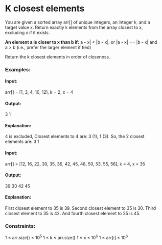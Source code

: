 # K closest elements
You are given a sorted array arr[] of unique integers, an integer k, and a target value x. Return exactly k elements from the array closest to x, excluding x if it exists.

**An element a is closer to x than b if:**
a - x| < |b - x|, or
|a - x| == |b - x| and a > b (i.e., prefer the larger element if tied)


Return the k closest elements in order of closeness.

### Examples:
#### Input:
arr[] = [1, 3, 4, 10, 12], k = 2, x = 4
#### Output:
3 1
#### Explanation:
4 is excluded, Closest elements to 4 are: 3 (1), 1 (3). So, the 2 closest elements are: 3 1

#### Input:
arr[] = [12, 16, 22, 30, 35, 39, 42, 45, 48, 50, 53, 55, 56], k = 4, x = 35
#### Output: 
39 30 42 45
#### Explanation: 
First closest element to 35 is 39.
Second closest element to 35 is 30.
Third closest element to 35 is 42.
And fourth closest element to 35 is 45.

### Constraints:
1 ≤ arr.size() ≤ $`10^5`$
1 ≤ k ≤ arr.size()
1 ≤ x ≤ $`10^6`$
1 ≤ arr[i] ≤ $`10^6`$



